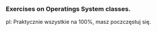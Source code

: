 ### Exercises on Operatings System classes.
pl: Praktycznie wszystkie na 100%, masz poczczęstuj się.